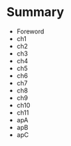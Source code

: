 # Summary
* Foreword
* ch1 
* ch2 
* ch3 
* ch4 
* ch5 
* ch6 
* ch7 
* ch8 
* ch9 
* ch10
* ch11
* apA
* apB
* apC
